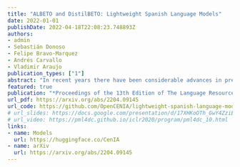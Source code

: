 ```yaml
---
title: "ALBETO and DistilBETO: Lightweight Spanish Language Models"
date: 2022-01-01
publishDate: 2022-04-18T22:08:23.748893Z
authors:
- admin
- Sebastián Donoso
- Felipe Bravo-Marquez
- Andrés Carvallo
- Vladimir Araujo
publication_types: ["1"]
abstract: "In recent years there have been considerable advances in pre-trained language models, where non-English language versions have also been made available. Due to their increasing use, many lightweight versions of these models (with reduced parameters) have also been released to speed up training and inference times. However, versions of these lighter models (e.g., ALBERT, DistilBERT) for languages other than English are still scarce. In this paper we present ALBETO and DistilBETO, which are versions of ALBERT and DistilBERT pre-trained exclusively on Spanish corpora. We train several versions of ALBETO ranging from 5M to 223M parameters and one of DistilBETO with 67M parameters. We evaluate our models in the GLUES benchmark that includes various natural language understanding tasks in Spanish. The results show that our lightweight models achieve competitive results to those of BETO (Spanish-BERT) despite having fewer parameters. More specifically, our larger ALBETO model outperforms all other models on the MLDoc, PAWS-X, XNLI, MLQA, SQAC and XQuAD datasets. However, BETO remains unbeaten for POS and NER. As a further contribution, all models are publicly available to the community for future research."
featured: true
publication: "*Proceedings of the 13th Edition of The Language Resources and Evaluation Conference (LREC)*, Marseille, France"
url_pdf: https://arxiv.org/abs/2204.09145
url_code: https://github.com/OpenCENIA/lightweight-spanish-language-models
# url_slides: https://docs.google.com/presentation/d/17XHKoOTh_GwY4ZziEBH4qWJl8BkJ4P98HXxZAmUwR6g/edit#slide=id.g7fa90aae96_0_23
# url_video: https://pml4dc.github.io/iclr2020/program/pml4dc_10.html
links:
- name: Models
  url: https://huggingface.co/CenIA
- name: arXiv
  url: https://arxiv.org/abs/2204.09145
---
```


